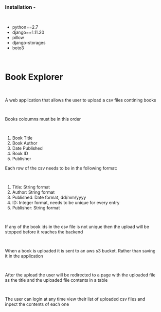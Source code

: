 <br>
<h3>Installation -</h3> 
<br>
<ul>
	<li>python==2.7</li>
	<li>django==1.11.20</li>
	<li>pillow</li>
	<li>django-storages</li>
	<li>boto3</li>
</ul>
<br>
<h1>Book Explorer</h1>
<br>
<p>A web application that allows the user to upload a csv files contining books</p>
<br>
<p>Books coloumns must be in this order</p>
<br>
<ol>
	<li>Book Title</li>
	<li>Book Author</li>
	<li>Date Published</li>
	<li>Book ID</li>
	<li>Publisher</li>
</ol>
<p>Each row of the csv needs to be in the following format:</p>
<br>
<ol>
	<li>Title: String format</li>
	<li>Author: String format</li>
	<li>Published: Date format, dd/mm/yyyy</li>
	<li>ID: Integer format, needs to be unique for every entry</li>
	<li>Publisher: String format</li>
</ol>
<br>
<p>If any of the book ids in the csv file is not unique then the upload will be stopped before it reaches the backend</p>
<br>
<p>When a book is uploaded it is sent to an aws s3 bucket. Rather than saving it in the application</p>
<br>
<p>After the upload the user will be redirected to a page with the uploaded file as the title and the uploaded file contents in a table</p>
<br>
<p>The user can login at any time view their list of uploaded csv files and inpect the contents of each one</p>

